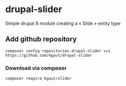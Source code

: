 # drupal-slider
Simple drupal 8 module creating a « Slide » entity type

## Add github repository
```
composer config repositories.drupal-slider vcs https://github.com/kgaut/drupal-slider
```
### Download via composer
```
composer require kgaut/slider
```
